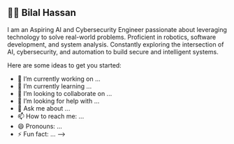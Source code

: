 ## 🥷👺 Bilal Hassan

I am an Aspiring AI and Cybersecurity Engineer passionate about leveraging technology to solve real-world problems. Proficient in robotics, software development, and system analysis. Constantly exploring the intersection of AI, cybersecurity, and automation to build secure and intelligent systems.

Here are some ideas to get you started:

- 🔭 I’m currently working on ...
- 🌱 I’m currently learning ...
- 👯 I’m looking to collaborate on ...
- 🤔 I’m looking for help with ...
- 💬 Ask me about ...
- 📫 How to reach me: ...
- 😄 Pronouns: ...
- ⚡ Fun fact: ...
-->
